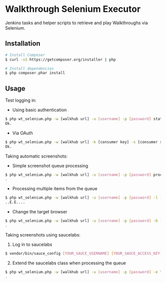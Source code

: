 Walkthrough Selenium Executor
=============================
Jenkins tasks and helper scripts to retrieve and play Walkthroughs via Selenium.

Installation
-------------
```sh
# Install Composer
$ curl -sS https://getcomposer.org/installer | php

# Install dependencies
$ php composer.phar install
```

Usage
-----

Test logging in:

* Using basic authentication
```sh
$ php wt_selenium.php -w [walkhub url] -u [username] -p [password] status
Ok.
```
* Via OAuth
```sh
$ php wt_selenium.php -w [walkhub url] -k [consumer key] -s [consumer secret] process_queue
Ok.
```

Taking automatic screenshots:

* Simple screenshot queue processing
```sh
$ php wt_selenium.php -w [walkhub url] -u [username] -p [password] process_queue
.
```
* Processing multiple items from the queue
```sh
$ php wt_selenium.php -w [walkhub url] -u [username] -p [password] -l [number of items to process] process_queue
..E.E....
```
* Change the target browser
```sh
$ php wt_selenium.php -w [walkhub url] -u [username] -p [password] -b [browser string] process_queue
.
```

Taking screenshots using saucelabs:

1. Log in to saucelabs
```sh
$ vendor/bin/sauce_config [YOUR_SAUCE_USERNAME] [YOUR_SAUCE_ACCESS_KEY]
```

2. Extend the saucelabs class when processing the queue
```sh
$ php wt_selenium.php -w [walkhub url] -u [username] -p [password] -e "Sauce\Sausage\WebDriverTestCase" process_queue
.
```

